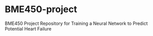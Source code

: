 # BME450-project
BME450 Project Repository for Training a Neural Network to Predict Potential Heart Failure
